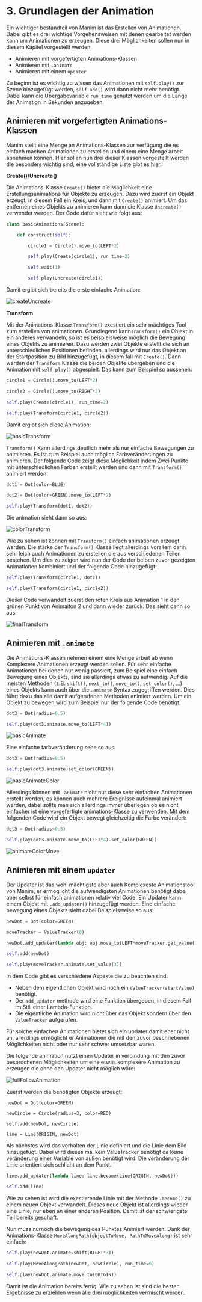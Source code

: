 # 3. Grundlagen der Animation

Ein wichtiger bestandteil von Manim ist das Erstellen von Animationen. Dabei gibt es drei wichtige Vorgehensweisen mit denen gearbeitet werden kann um Animationen zu erzeugen. Diese drei Möglichkeiten sollen nun in diesem Kapitel vorgestellt werden.

- Animieren mit vorgefertigten Animations-Klassen
- Animieren mit ```.animate```
- Animieren mit einem ```updater```

Zu beginn ist es wichtig zu wissen das Animationen mit ```self.play()``` zur Szene hinzugefügt werden, ```self.add()``` wird dann nicht mehr benötigt. Dabei kann die Übergabevariable ```run_time``` genutzt werden um die Länge der Animation in Sekunden anzugeben.

## Animieren mit vorgefertigten Animations-Klassen

Manim stellt eine Menge an Animations-Klassen zur verfügung die es einfach machen Animationen zu erstellen und einem eine Menge arbeit abnehmen können. Hier sollen nun drei dieser Klassen vorgestellt werden die besonders wichtig sind, eine vollständige Liste gibt es [hier](https://docs.manim.community/en/stable/reference_index/animations.html).


**Create()/Uncreate()**

Die Animations-Klasse ```Create()``` bietet die Möglichkeit eine Erstellungsanimations für Objekte zu erzeugen. Dazu wird zuerst ein Objekt erzeugt, in diesem Fall ein Kreis, und dann mit ```Create()``` animiert. Um das entfernen eines Objekts zu animieren kann dann die Klasse ```Uncreate()``` verwendet werden. Der Code dafür sieht wie folgt aus:

```python
class basicAnimations(Scene):

    def construct(self):

        circle1 = Circle().move_to(LEFT*2)

        self.play(Create(circle1), run_time=2)

        self.wait(1)

        self.play(Uncreate(circle1))
```
Damit ergibt sich bereits die erste einfache Animation:

![createUncreate](./mediaFiles/createUncreate.gif) 

**Transform**

Mit der Animations-Klasse ```Transform()``` exestiert ein sehr mächtiges Tool zum erstellen von animationen. Grundlegend kann```Transform()``` ein Objekt in ein anderes verwandeln, so ist es beispielsweise möglich die Bewegung eines Objekts zu animieren. Dazu werden zwei Objekte erstellt die sich an unterschiedlichen Positionen befinden. allerdings wird nur das Objekt an der Startposition zu Bild hinzugefügt, in diesem fall mit ```Create()```. Dann werden der ```Transform``` Klasse die beiden Objekte übergeben und die Animation mit ```self.play()``` abgespielt. Das kann zum Beispiel so aussehen:

```python
circle1 = Circle().move_to(LEFT*2)

circle2 = Circle().move_to(RIGHT*2)

self.play(Create(circle1), run_time=2)

self.play(Transform(circle1, circle2))
```

Damit ergibt sich diese Animation:

![basicTransform](./mediaFiles/basicTransform.gif)

```Transform()``` Kann allerdings deutlich mehr als nur einfache Bewegungen zu animieren. Es ist zum Beispiel auch möglich Farbveränderungen zu animieren. Der folgende Code zeigt diese Möglichkeit indem Zwei Punkte mit unterschiedlichen Farben erstellt werden und dann mit ```Transform()``` animiert werden.

```python
dot1 = Dot(color=BLUE)

dot2 = Dot(color=GREEN).move_to(LEFT*2)

self.play(Transform(dot1, dot2))
```

Die animation sieht dann so aus:

![colorTransform](./mediaFiles/colorTransform.gif)

Wie zu sehen ist können mit ```Transform()``` einfach animationen erzeugt werden. Die stärke der ```Transform()``` Klasse liegt allerdings vorallem darin sehr leich auch Animationen zu erstellen die aus verschiedenen Teilen bestehen. Um dies zu zeigen wird nun der Code der beiben zuvor gezeigten Animationen kombiniert und der folgende Code hinzugefügt:

```python
self.play(Transform(circle1, dot1))

self.play(Transform(circle1, circle2))
```

Dieser Code verwandelt zuerst den roten Kreis aus Animation 1 in den grünen Punkt von Animaiton 2 und dann wieder zurück. Das sieht dann so aus:

![finalTransform](./mediaFiles/finalTransform.gif)

## Animieren mit ```.animate```

Die Animations-Klassen nehmen einem eine Menge arbeit ab wenn Komplexere Animationen erzeugt werden sollen. Für sehr einfache Animationen bei denen nur wenig passiert, zum Beispiel eine einfach Bewegung eines Objekts, sind sie allerdings etwas zu aufwendig. Auf die meisten Methoden (z.B. ```shift()```, ```next_to()```, ```move_to()```, ```set_color()```, ...) eines Objekts kann auch über die ```.animate``` Syntax zugegriffen werden. Dies führt dazu das alle damit aufgerufenen Methoden animiert werden. Um ein Objekt zu bewegen wird zum Beispiel nur der folgende Code benötigt: 

```python
dot3 = Dot(radius=0.5)

self.play(dot3.animate.move_to(LEFT*4))
```

![basicAnimate](./mediaFiles/basicAnimate.gif)

Eine einfache farbveränderung sehe so aus:

```python
dot3 = Dot(radius=0.5)

self.play(dot3.animate.set_color(GREEN))
```

![basicAnimateColor](./mediaFiles/basicAnimateColor.gif)

Allerdings können mit ```.animate``` nicht nur diese sehr einfachen Animationen erstellt werden, es können auch mehrere Ereignisse aufeinmal animiert werden, dabei sollte man sich allerdings immer überlegen ob es nicht einfacher ist eine vorgefertigte animations-Klasse zu verwenden. Mit dem folgenden Code wird ein Objekt bewegt gleichzeitig die Farbe verändert:

```python
dot3 = Dot(radius=0.5)

self.play(dot3.animate.move_to(LEFT*4).set_color(GREEN))
```

![animateColorMove](./mediaFiles/animateColorMove.gif)

## Animieren mit einem ```updater```

Der Updater ist das wohl mächtigste aber auch Komplexeste Animationstool von Manim, er ermöglicht die aufwendigsten Animationen benötigt dabei aber selbst für einfach animationen relativ viel Code. Ein Updater kann einem Objekt mit ```.add_updater()``` hinzugefügt werden. Eine einfache bewegung eines Objekts sieht dabei Beispielsweise so aus:

```python
newDot = Dot(color=GREEN)

moveTracker = ValueTracker(0)

newDot.add_updater(lambda obj: obj.move_to(LEFT*moveTracker.get_value()))

self.add(newDot)

self.play(moveTracker.animate.set_value(3))
```

In dem Code gibt es verschiedene Aspekte die zu beachten sind.

- Neben dem eigentlichen Objekt wird noch ein ```ValueTracker(startValue)``` benötigt.
- Der ```add_updater``` methode wird eine Funktion übergeben, in diesem Fall im Still einer Lambda-Funktion.
- Die eigentliche Animation wird nicht über das Objekt sondern über den ```ValueTracker``` aufgerufen.

Für solche einfachen Animationen bietet sich ein updater damit eher nicht an, allerdings ermöglicht er Animationen die mit den zuvor beschriebenen Möglichkeiten nicht oder nur sehr schwer umsetzbar waren. 


Die folgende animation nutzt einen Updater in verbindung mit den zuvor besprochenen Möglichkeiten um eine etwas komplexere Animation zu erzeugen die ohne den Updater nicht möglich wäre:

![fullFollowAnimation](./mediaFiles/fullFollowAnimation.gif)

Zuerst werden die benötigten Objekte erzeugt:

```pyhton
newDot = Dot(color=GREEN)

newCircle = Circle(radius=3, color=RED)

self.add(newDot, newCircle)

line = Line(ORIGIN, newDot)
```

Als nächstes wird das verhalten der Linie definiert und die Linie dem Bild hinzugefügt. Dabei wird dieses mal kein ValueTracker benötigt da keine veränderung einer Variable von außen benötigt wird. Die veränderung der Linie orientiert sich schlicht an dem Punkt.

```python
line.add_updater(lambda line: line.become(Line(ORIGIN, newDot)))

self.add(line)
```

Wie zu sehen ist wird die exestierende Linie mit der Methode ```.become()``` zu einem neuen Objekt verwandelt. Dieses neue Objekt ist allerdings wieder eine Linie, nur eben an einer anderen Position. Damit ist der schwierigste Teil bereits geschaft.

Nun muss nurnoch die bewegung des Punktes Animiert werden. Dank der Animations-Klasse ```MoveAlongPath(objectToMove, PathToMoveAlong)``` ist sehr einfach:

```python
self.play(newDot.animate.shift(RIGHT*3))

self.play(MoveAlongPath(newDot, newCircle), run_time=6)

self.play(newDot.animate.move_to(ORIGIN))
```

Damit ist die Animation bereits fertig. Wie zu sehen ist sind die besten Ergebnisse zu erziehlen wenn alle drei möglichkeiten vermischt werden.
